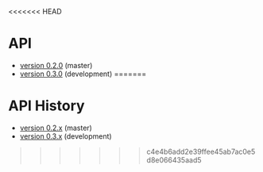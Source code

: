 <<<<<<< HEAD
# API
* [version 0.2.0](documents/v020.md) (master)
* [version 0.3.0](documents/v030.md) (development)
=======
# API History
* [version 0.2.x](documents/v020.md) (master)
* [version 0.3.x](documents/v030.md) (development)
>>>>>>> c4e4b6add2e39ffee45ab7ac0e5d8e066435aad5
